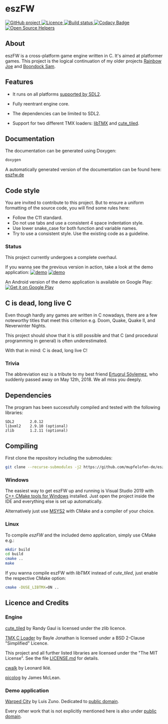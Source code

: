 # eszFW

<p>
  <a href="https://github.com/mupfelofen-de/eszFW">
    <img src="https://img.shields.io/badge/project-GitHub-blue?style=flat?svg=true" alt="GitHub project" />
  </a>
  <a href="https://github.com/mupfelofen-de/eszFW/blob/master/LICENSE.md">
    <img src="https://img.shields.io/badge/licence-MIT-blue?style=flat?svg=true" alt="Licence" />
  </a>
  <a href="https://ci.appveyor.com/project/mupfelofen-de/eszfw">
    <img src="https://ci.appveyor.com/api/projects/status/0t2yt05ngahfa5jr?svg=true" alt="Build status" />
  </a>
  <a href="https://www.codacy.com/manual/mupf/eszFW?utm_source=github.com&amp;utm_medium=referral&amp;utm_content=mupfelofen-de/eszFW&amp;utm_campaign=Badge_Grade">
    <img src=https://app.codacy.com/project/badge/Grade/999c4a824cba43dba68100819699fcfa alt="Codacy Badge" />
  </a>
  <a href="https://www.codetriage.com/mupfelofen-de/eszfw">
    <img src="https://www.codetriage.com/mupfelofen-de/eszfw/badges/users.svg" alt="Open Source Helpers" />
  </a>
</p>

## About

eszFW is a cross-platform game engine written in C.  It's aimed at
platformer games. This project is the logical continuation of my older
projects [Rainbow Joe](https://github.com/mupfelofen-de/rainbow-joe) and
[Boondock Sam](https://github.com/mupfelofen-de/boondock-sam).

## Features

- It runs on all platforms [supported by
  SDL2](https://wiki.libsdl.org/Installation#Supported_platforms).

- Fully reentrant engine core.

- The dependencies can be limited to SDL2.

- Support for two different TMX loaders:
  [libTMX](https://github.com/baylej/tmx) and
  [cute_tiled](https://github.com/RandyGaul/cute_headers).

## Documentation

The documentation can be generated using Doxygen:
```bash
doxygen
```

A automatically generated version of the documentation can be found
here:  [eszfw.de](https://eszfw.de)

## Code style

You are invited to contribute to this project. But to ensure a uniform
formatting of the source code, you will find some rules here:

- Follow the C11 standard.
- Do not use tabs and use a consistent 4 space indentation style.
- Use lower snake_case for both function and variable names.
- Try to use a consistent style.  Use the existing code as a guideline.

### Status

This project currently undergoes a complete overhaul.

If you wanna see the previous version in action, take a look at the demo application:
[![demo](https://raw.githubusercontent.com/mupfelofen-de/eszFW/master/media/demo-01-tn.png)](https://raw.githubusercontent.com/mupfelofen-de/eszFW/master/media/demo-01.png?raw=true "demo 1")
[![demo](https://raw.githubusercontent.com/mupfelofen-de/eszFW/master/media/demo-02-tn.png)](https://raw.githubusercontent.com/mupfelofen-de/eszFW/master/media/demo-02.png?raw=true "demo 2")

An Android version of the demo application is available on Google Play:
[![Get it on Google Play](https://play.google.com/intl/en_us/badges/images/generic/en_badge_web_generic.png)](https://play.google.com/store/apps/details?id=de.mupfelofen.TauCeti)

## C is dead, long live C

Even though hardly any games are written in C nowadays, there are a few
noteworthy titles that meet this criterion e.g. Doom, Quake, Quake II,
and Neverwinter Nights.

This project should show that it is still possible and that C (and
procedural programming in general) is often underestimated.

With that in mind: C is dead, long live C!

### Trivia

The abbreviation esz is a tribute to my best friend [Ertugrul
Söylemez](https://github.com/esoeylemez), who suddenly passed away on
May 12th, 2018.  We all miss you deeply.

## Dependencies

The program has been successfully compiled and tested with the following libraries:
```text
SDL2       2.0.12
libxml2    2.9.10 (optional)
zlib       1.2.11 (optional)
```

## Compiling

First clone the repository including the submodules:
```bash
git clone --recurse-submodules -j2 https://github.com/mupfelofen-de/eszFW.git
```

### Windows

The easiest way to get eszFW up and running is Visual Studio 2019 with
[C++ CMake tools for
Windows](https://docs.microsoft.com/en-us/cpp/build/cmake-projects-in-visual-studio?view=vs-2019#installation)
installed. Just open the project inside the IDE and everything else is
set up automatically.

Alternatively just use [MSYS2](https://www.msys2.org/) with CMake and a
compiler of your choice.

### Linux

To compile _eszFW_ and the included demo application, simply use CMake e.g.:
```bash
mkdir build
cd build
cmake ..
make
```

If you wanna compile eszFW with _libTMX_ instead of _cute_tiled_, just enable the
respective CMake option:
```bash
cmake -DUSE_LIBTMX=ON ..
```

## Licence and Credits

### Engine

[cute_tiled](https://github.com/RandyGaul/cute_headers) by Randy Gaul is
licensed under the zlib licence.

[TMX C Loader](https://github.com/baylej/tmx/) by Bayle Jonathan is
licensed under a BSD 2-Clause "Simplified" Licence.

This project and all further listed libraries are licensed under the
"The MIT License".  See the file [LICENSE.md](LICENSE.md) for details.

[cwalk](https://github.com/likle/cwalk) by Leonard Iklé.

[picolog](https://github.com/picojs/picolog) by James McLean.

### Demo application

[Warped City](https://ansimuz.itch.io/warped-city) by Luis Zuno.
Dedicated to [public
domain](https://creativecommons.org/publicdomain/zero/1.0/).

Every other work that is not explicitly mentioned here is also under
[public domain](https://creativecommons.org/publicdomain/zero/1.0/).
